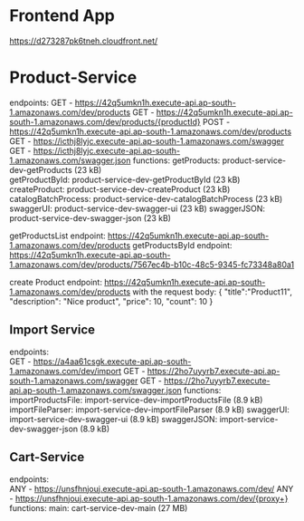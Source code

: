 # Frontend App

https://d273287pk6tneh.cloudfront.net/

# Product-Service

endpoints:
GET - https://42q5umkn1h.execute-api.ap-south-1.amazonaws.com/dev/products
GET - https://42q5umkn1h.execute-api.ap-south-1.amazonaws.com/dev/products/{productId}
POST - https://42q5umkn1h.execute-api.ap-south-1.amazonaws.com/dev/products
GET - https://icthj8lyjc.execute-api.ap-south-1.amazonaws.com/swagger
GET - https://icthj8lyjc.execute-api.ap-south-1.amazonaws.com/swagger.json
functions:
getProducts: product-service-dev-getProducts (23 kB)  
 getProductById: product-service-dev-getProductById (23 kB)
createProduct: product-service-dev-createProduct (23 kB)
catalogBatchProcess: product-service-dev-catalogBatchProcess (23 kB)
swaggerUI: product-service-dev-swagger-ui (23 kB)
swaggerJSON: product-service-dev-swagger-json (23 kB)

getProductsList endpoint: https://42q5umkn1h.execute-api.ap-south-1.amazonaws.com/dev/products
getProductsById endpoint: https://42q5umkn1h.execute-api.ap-south-1.amazonaws.com/dev/products/7567ec4b-b10c-48c5-9345-fc73348a80a1

create Product endpoint: https://42q5umkn1h.execute-api.ap-south-1.amazonaws.com/dev/products
with the request body:
{
"title":"Product11",
"description": "Nice product",
"price": 10,
"count": 10
}

## Import Service

endpoints:  
 GET - https://a4aa61csgk.execute-api.ap-south-1.amazonaws.com/dev/import
GET - https://2ho7uyyrb7.execute-api.ap-south-1.amazonaws.com/swagger
GET - https://2ho7uyyrb7.execute-api.ap-south-1.amazonaws.com/swagger.json
functions:
importProductsFile: import-service-dev-importProductsFile (8.9 kB)  
 importFileParser: import-service-dev-importFileParser (8.9 kB)
swaggerUI: import-service-dev-swagger-ui (8.9 kB)
swaggerJSON: import-service-dev-swagger-json (8.9 kB)

## Cart-Service

endpoints:  
 ANY - https://unsfhnjouj.execute-api.ap-south-1.amazonaws.com/dev/
ANY - https://unsfhnjouj.execute-api.ap-south-1.amazonaws.com/dev/{proxy+}
functions:
main: cart-service-dev-main (27 MB)
